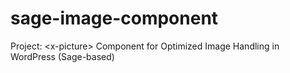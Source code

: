 # sage-image-component
Project: &lt;x-picture> Component for Optimized Image Handling in WordPress (Sage-based)
